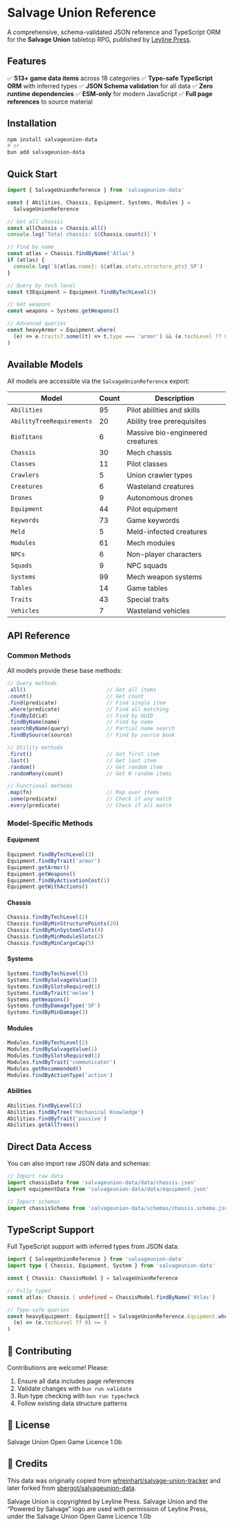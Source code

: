 # Salvage Union Reference

A comprehensive, schema-validated JSON reference and TypeScript ORM for the **Salvage Union** tabletop RPG, published by [Leyline Press](https://leyline.press/).

## Features

✅ **513+ game data items** across 18 categories
✅ **Type-safe TypeScript ORM** with inferred types
✅ **JSON Schema validation** for all data
✅ **Zero runtime dependencies**
✅ **ESM-only** for modern JavaScript
✅ **Full page references** to source material

## Installation

```bash
npm install salvageunion-data
# or
bun add salvageunion-data
```

## Quick Start

```typescript
import { SalvageUnionReference } from 'salvageunion-data'

const { Abilities, Chassis, Equipment, Systems, Modules } =
  SalvageUnionReference

// Get all chassis
const allChassis = Chassis.all()
console.log(`Total chassis: ${Chassis.count()}`)

// Find by name
const atlas = Chassis.findByName('Atlas')
if (atlas) {
  console.log(`${atlas.name}: ${atlas.stats.structure_pts} SP`)
}

// Query by tech level
const t3Equipment = Equipment.findByTechLevel(3)

// Get weapons
const weapons = Systems.getWeapons()

// Advanced queries
const heavyArmor = Equipment.where(
  (e) => e.traits?.some((t) => t.type === 'armor') && (e.techLevel ?? 0) >= 3
)
```

## Available Models

All models are accessible via the `SalvageUnionReference` export:

| Model                     | Count | Description                      |
| ------------------------- | ----- | -------------------------------- |
| `Abilities`               | 95    | Pilot abilities and skills       |
| `AbilityTreeRequirements` | 20    | Ability tree prerequisites       |
| `BioTitans`               | 6     | Massive bio-engineered creatures |
| `Chassis`                 | 30    | Mech chassis                     |
| `Classes`                 | 11    | Pilot classes                    |
| `Crawlers`                | 5     | Union crawler types              |
| `Creatures`               | 6     | Wasteland creatures              |
| `Drones`                  | 9     | Autonomous drones                |
| `Equipment`               | 44    | Pilot equipment                  |
| `Keywords`                | 73    | Game keywords                    |
| `Meld`                    | 5     | Meld-infected creatures          |
| `Modules`                 | 61    | Mech modules                     |
| `NPCs`                    | 6     | Non-player characters            |
| `Squads`                  | 9     | NPC squads                       |
| `Systems`                 | 99    | Mech weapon systems              |
| `Tables`                  | 14    | Game tables                      |
| `Traits`                  | 43    | Special traits                   |
| `Vehicles`                | 7     | Wasteland vehicles               |

## API Reference

### Common Methods

All models provide these base methods:

```typescript
// Query methods
.all()                          // Get all items
.count()                        // Get count
.find(predicate)                // Find single item
.where(predicate)               // Find all matching
.findById(id)                   // Find by UUID
.findByName(name)               // Find by name
.searchByName(query)            // Partial name search
.findBySource(source)           // Find by source book

// Utility methods
.first()                        // Get first item
.last()                         // Get last item
.random()                       // Get random item
.randomMany(count)              // Get N random items

// Functional methods
.map(fn)                        // Map over items
.some(predicate)                // Check if any match
.every(predicate)               // Check if all match
```

### Model-Specific Methods

#### Equipment

```typescript
Equipment.findByTechLevel(3)
Equipment.findByTrait('armor')
Equipment.getArmor()
Equipment.getWeapons()
Equipment.findByActivationCost(1)
Equipment.getWithActions()
```

#### Chassis

```typescript
Chassis.findByTechLevel(2)
Chassis.findByMinStructurePoints(20)
Chassis.findByMinSystemSlots(4)
Chassis.findByMinModuleSlots(2)
Chassis.findByMinCargoCap(5)
```

#### Systems

```typescript
Systems.findByTechLevel(3)
Systems.findBySalvageValue(2)
Systems.findBySlotsRequired(1)
Systems.findByTrait('melee')
Systems.getWeapons()
Systems.findByDamageType('SP')
Systems.findByMinDamage(3)
```

#### Modules

```typescript
Modules.findByTechLevel(2)
Modules.findBySalvageValue(1)
Modules.findBySlotsRequired(1)
Modules.findByTrait('communicator')
Modules.getRecommended()
Modules.findByActionType('action')
```

#### Abilities

```typescript
Abilities.findByLevel(1)
Abilities.findByTree('Mechanical Knowledge')
Abilities.findByTrait('passive')
Abilities.getAllTrees()
```

## Direct Data Access

You can also import raw JSON data and schemas:

```typescript
// Import raw data
import chassisData from 'salvageunion-data/data/chassis.json'
import equipmentData from 'salvageunion-data/data/equipment.json'

// Import schemas
import chassisSchema from 'salvageunion-data/schemas/chassis.schema.json'
```

## TypeScript Support

Full TypeScript support with inferred types from JSON data:

```typescript
import { SalvageUnionReference } from 'salvageunion-data'
import type { Chassis, Equipment, System } from 'salvageunion-data'

const { Chassis: ChassisModel } = SalvageUnionReference

// Fully typed
const atlas: Chassis | undefined = ChassisModel.findByName('Atlas')

// Type-safe queries
const heavyEquipment: Equipment[] = SalvageUnionReference.Equipment.where(
  (e) => (e.techLevel ?? 0) >= 3
)
```

## 🤝 Contributing

Contributions are welcome! Please:

1. Ensure all data includes page references
2. Validate changes with `bun run validate`
3. Run type checking with `bun run typecheck`
4. Follow existing data structure patterns

## 📜 License

Salvage Union Open Game Licence 1.0b

## 🙏 Credits

This data was originally copied from [wfreinhart/salvage-union-tracker](https://github.com/wfreinhart/salvage-union-tracker) and later forked from [sbergot/salvageunion-data](https://github.com/sbergot/salvageunion-data).

Salvage Union is copyrighted by Leyline Press. Salvage Union and the “Powered by Salvage” logo are used with permission of Leyline Press, under the Salvage Union Open Game Licence 1.0b

